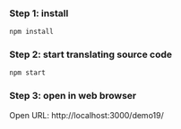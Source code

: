 ### Step 1: install

``` bash
npm install
```

### Step 2: start translating source code

``` bash
npm start
```

### Step 3: open in web browser

Open URL: http://localhost:3000/demo19/
